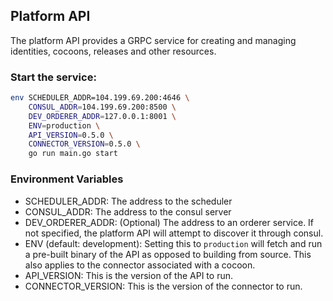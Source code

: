 ## Platform API

The platform API provides a GRPC service for creating and managing identities, cocoons, releases and other resources. 

### Start the service:
```sh
env SCHEDULER_ADDR=104.199.69.200:4646 \ 
    CONSUL_ADDR=104.199.69.200:8500 \
    DEV_ORDERER_ADDR=127.0.0.1:8001 \
    ENV=production \
    API_VERSION=0.5.0 \
    CONNECTOR_VERSION=0.5.0 \
    go run main.go start
```

### Environment Variables
- SCHEDULER_ADDR: The address to the scheduler 
- CONSUL_ADDR: The address to the consul server
- DEV_ORDERER_ADDR: (Optional) The address to an orderer service. If not specified, the platform API will attempt to discover it through consul.
- ENV (default: development): Setting this to `production` will fetch and run a pre-built binary of the API as opposed to building from source. This also applies to the connector associated with a cocoon. 
- API_VERSION: This is the version of the API to run. 
- CONNECTOR_VERSION: This is the version of the connector to run.
